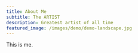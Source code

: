 ```yaml
---
title: About Me
subtitle: The ARTIST
description: Greatest artist of all time
featured_image: /images/demo/demo-landscape.jpg
---
```


This is me.

